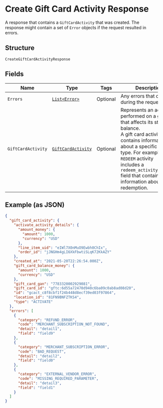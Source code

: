 
# Create Gift Card Activity Response

A response that contains a `GiftCardActivity` that was created.
The response might contain a set of `Error` objects if the request resulted in errors.

## Structure

`CreateGiftCardActivityResponse`

## Fields

| Name | Type | Tags | Description | Getter |
|  --- | --- | --- | --- | --- |
| `Errors` | [`List<Error>`](../../doc/models/error.md) | Optional | Any errors that occurred during the request. | List<Error> getErrors() |
| `GiftCardActivity` | [`GiftCardActivity`](../../doc/models/gift-card-activity.md) | Optional | Represents an action performed on a [gift card](../../doc/models/gift-card.md) that affects its state or balance.<br>A gift card activity contains information about a specific activity type. For example, a `REDEEM` activity<br>includes a `redeem_activity_details` field that contains information about the redemption. | GiftCardActivity getGiftCardActivity() |

## Example (as JSON)

```json
{
  "gift_card_activity": {
    "activate_activity_details": {
      "amount_money": {
        "amount": 1000,
        "currency": "USD"
      },
      "line_item_uid": "eIWl7X0nMuO9Ewbh0ChIx",
      "order_id": "jJNGHm4gLI6XkFbwtiSLqK72KkAZY"
    },
    "created_at": "2021-05-20T22:26:54.000Z",
    "gift_card_balance_money": {
      "amount": 1000,
      "currency": "USD"
    },
    "gift_card_gan": "7783320002929081",
    "gift_card_id": "gftc:6d55a72470d940c6ba09c0ab8ad08d20",
    "id": "gcact_c8f8cbf1f24b448d8ecf39ed03f97864",
    "location_id": "81FN9BNFZTKS4",
    "type": "ACTIVATE"
  },
  "errors": [
    {
      "category": "REFUND_ERROR",
      "code": "MERCHANT_SUBSCRIPTION_NOT_FOUND",
      "detail": "detail1",
      "field": "field9"
    },
    {
      "category": "MERCHANT_SUBSCRIPTION_ERROR",
      "code": "BAD_REQUEST",
      "detail": "detail2",
      "field": "field0"
    },
    {
      "category": "EXTERNAL_VENDOR_ERROR",
      "code": "MISSING_REQUIRED_PARAMETER",
      "detail": "detail3",
      "field": "field1"
    }
  ]
}
```

